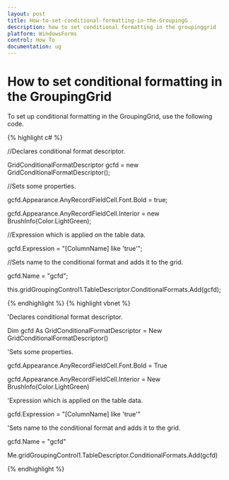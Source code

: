 ```yaml
---
layout: post
title: How-to-set-conditional-formatting-in-the-GroupingG
description: how to set conditional formatting in the groupinggrid
platform: WindowsForms
control: How To
documentation: ug
---
```


# How to set conditional formatting in the GroupingGrid

To set up conditional formatting in the GroupingGrid, use the following code.

{% highlight c# %}



//Declares conditional format descriptor.

GridConditionalFormatDescriptor gcfd = new GridConditionalFormatDescriptor();



//Sets some properties.

gcfd.Appearance.AnyRecordFieldCell.Font.Bold = true;

gcfd.Appearance.AnyRecordFieldCell.Interior = new BrushInfo(Color.LightGreen);



//Expression which is applied on the table data.

gcfd.Expression = "[ColumnName] like \'true\'";



//Sets name to the conditional format and adds it to the grid.

gcfd.Name = "gcfd";

this.gridGroupingControl1.TableDescriptor.ConditionalFormats.Add(gcfd);


{% endhighlight %}
{% highlight vbnet %}



'Declares conditional format descriptor.

Dim gcfd As GridConditionalFormatDescriptor = New GridConditionalFormatDescriptor()



'Sets some properties.

gcfd.Appearance.AnyRecordFieldCell.Font.Bold = True

gcfd.Appearance.AnyRecordFieldCell.Interior = New BrushInfo(Color.LightGreen)



'Expression which is applied on the table data.

gcfd.Expression = "[ColumnName] like 'true'"



'Sets name to the conditional format and adds it to the grid.

gcfd.Name = "gcfd"

Me.gridGroupingControl1.TableDescriptor.ConditionalFormats.Add(gcfd)

{% endhighlight %}

